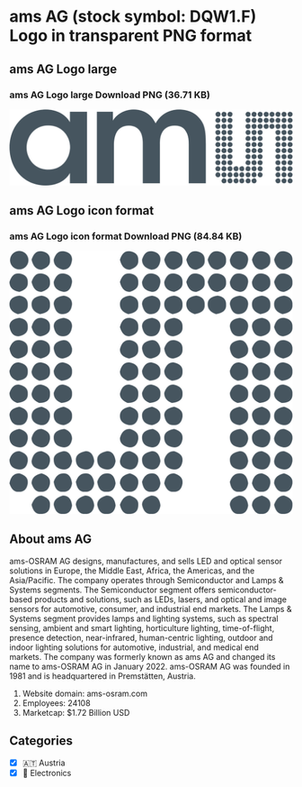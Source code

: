 # ams AG (stock symbol: DQW1.F) Logo in transparent PNG format

## ams AG Logo large

### ams AG Logo large Download PNG (36.71 KB)

![ams AG Logo large Download PNG (36.71 KB)](/img/orig/DQW1.F_BIG-617a2b59.png)

## ams AG Logo icon format

### ams AG Logo icon format Download PNG (84.84 KB)

![ams AG Logo icon format Download PNG (84.84 KB)](/img/orig/DQW1.F-6a685348.png)

## About ams AG

ams-OSRAM AG designs, manufactures, and sells LED and optical sensor solutions in Europe, the Middle East, Africa, the Americas, and the Asia/Pacific. The company operates through Semiconductor and Lamps & Systems segments. The Semiconductor segment offers semiconductor-based products and solutions, such as LEDs, lasers, and optical and image sensors for automotive, consumer, and industrial end markets. The Lamps & Systems segment provides lamps and lighting systems, such as spectral sensing, ambient and smart lighting, horticulture lighting, time-of-flight, presence detection, near-infrared, human-centric lighting, outdoor and indoor lighting solutions for automotive, industrial, and medical end markets. The company was formerly known as ams AG and changed its name to ams-OSRAM AG in January 2022. ams-OSRAM AG was founded in 1981 and is headquartered in Premstätten, Austria.

1. Website domain: ams-osram.com
2. Employees: 24108
3. Marketcap: $1.72 Billion USD


## Categories
- [x] 🇦🇹 Austria
- [x] 🔌 Electronics
